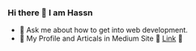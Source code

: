 ### Hi there 👋 I am Hassn

- 💬 Ask me about how to get into web development.
- 🔭 My Profile and Articals in Medium Site :link: [Link](https://medium.com/@hassan.najjar) :link:
<!--
- 🔭 I’m currently working on ...
- 🌱 I’m currently learning ...
- 👯 I’m looking to collaborate on ...
- 🤔 I’m looking for help with ...
- 💬 Ask me about ...
- 📫 How to reach me: ...
- 😄 Pronouns: ...
- ⚡ Fun fact: ...
-->

